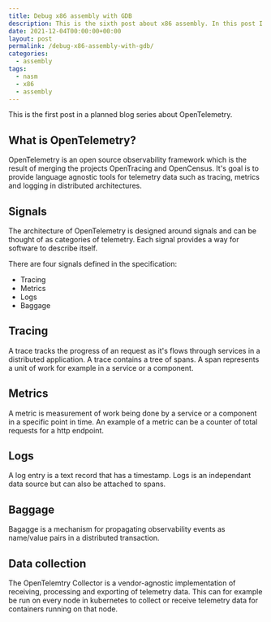 ```yaml
---
title: Debug x86 assembly with GDB
description: This is the sixth post about x86 assembly. In this post I will show how to debug your x86 assembly code with the GNU Project debugger(GDB)
date: 2021-12-04T00:00:00+00:00
layout: post
permalink: /debug-x86-assembly-with-gdb/
categories:
  - assembly
tags:
  - nasm
  - x86
  - assembly
---
```


This is the first post in a planned blog series about OpenTelemetry.

## What is OpenTelemetry?
OpenTelemetry is an open source observability framework which is the result of merging the projects OpenTracing and OpenCensus. It's goal is to provide language agnostic tools for telemetry data such as tracing, metrics and logging in distributed architectures.

## Signals
The architecture of OpenTelemetry is designed around signals and can be thought of as categories of telemetry. Each signal provides a way for software to describe itself.

There are four signals defined in the specification:
* Tracing
* Metrics
* Logs
* Baggage

## Tracing
A trace tracks the progress of an request as it's flows through services in a distributed application. A trace contains a tree of spans. A span represents a unit of work for example in a service or a component.

## Metrics
A metric is measurement of work being done by a service or a component in a specific point in time. An example of a metric can be a counter of total requests for a http endpoint.

## Logs
A log entry is a text record that has a timestamp. Logs is an independant data source but can also be attached to spans.

## Baggage
Bagagge is a mechanism for propagating observability events as name/value pairs in a distributed transaction.



## Data collection
The OpenTelemtry Collector is a vendor-agnostic implementation of receiving, processing and exporting of telemetry data. This can for example be run on every node in kubernetes to collect or receive telemetry data for containers running on that node.
